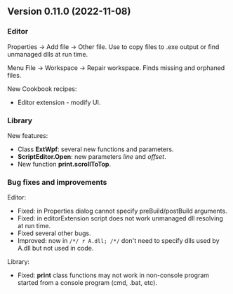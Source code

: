 ## Version 0.11.0 (2022-11-08)

### Editor
Properties -> Add file -> Other file. Use to copy files to .exe output or find unmanaged dlls at run time.

Menu File -> Workspace -> Repair workspace. Finds missing and orphaned files.

New Cookbook recipes:
- Editor extension - modify UI.


### Library
New features:
- Class **ExtWpf**: several new functions and parameters.
- **ScriptEditor.Open**: new parameters *line* and *offset*.
- New function **print.scrollToTop**.


### Bug fixes and improvements

Editor:
- Fixed: in Properties dialog cannot specify preBuild/postBuild arguments.
- Fixed: in editorExtension script does not work unmanaged dll resolving at run time.
- Fixed several other bugs.
- Improved: now in `/*/ r A.dll; /*/` don't need to specify dlls used by A.dll but not used in code.

Library:
- Fixed: **print** class functions may not work in non-console program started from a console program (cmd, .bat, etc).
